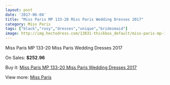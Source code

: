 ```yaml
---
layout: post
date: '2017-06-04'
title: "Miss Paris MP 133-20 Miss Paris Wedding Dresses 2017"
category: Miss Paris
tags: ["black","rosy","dresses","unique","bridesmaid"]
image: http://img.hectodress.com/13831-thickbox_default/miss-paris-mp-133-20-miss-paris-wedding-dresses-2013.jpg
---
```

Miss Paris MP 133-20 Miss Paris Wedding Dresses 2017

On Sales: **$252.96**
<a href="https://www.hectodress.com/miss-paris/6708-miss-paris-mp-133-20-miss-paris-wedding-dresses-2013.html"><amp-img layout="responsive" width="600" height="600" src="//img.hectodress.com/13831-thickbox_default/miss-paris-mp-133-20-miss-paris-wedding-dresses-2013.jpg" alt="Miss Paris MP 133-20 Miss Paris Wedding Dresses 2017 0" /></a>
<a href="https://www.hectodress.com/miss-paris/6708-miss-paris-mp-133-20-miss-paris-wedding-dresses-2013.html"><amp-img layout="responsive" width="600" height="600" src="//img.hectodress.com/13832-thickbox_default/miss-paris-mp-133-20-miss-paris-wedding-dresses-2013.jpg" alt="Miss Paris MP 133-20 Miss Paris Wedding Dresses 2017 1" /></a>

Buy it: [Miss Paris MP 133-20 Miss Paris Wedding Dresses 2017](https://www.hectodress.com/miss-paris/6708-miss-paris-mp-133-20-miss-paris-wedding-dresses-2013.html "Miss Paris MP 133-20 Miss Paris Wedding Dresses 2017")

View more: [Miss Paris](https://www.hectodress.com/116-miss-paris "Miss Paris")